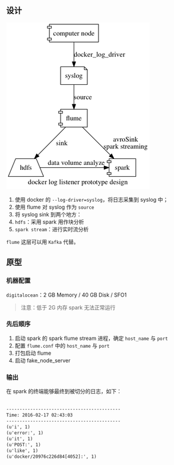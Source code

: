 
## 设计

![](prototype_arch_design.dot.png)

1. 使用 docker 的 `--log-driver=syslog`，将日志采集到 syslog 中；
1. 使用 flume 对 syslog 作为 `source`
1. 将 syslog sink 到两个地方：
  1. `hdfs`：采用 spark 用作块分析
  1. `spark stream`：进行实时流分析

`flume` 这层可以用 `Kafka` 代替。

## 原型

### 机器配置

`digitalocean`：2 GB Memory / 40 GB Disk / SFO1

> 注意：低于 2G 内存 spark 无法正常运行

### 先后顺序

1. 启动 spark 的 spark flume stream 进程，确定 `host_name` 与 `port`
1. 配置 `flume.conf` 中的  `host_name` 与 `port`
1. 打包启动 flume
1. 启动 fake_node_server

### 输出

在 spark 的终端能够最终到被切分的日志，如下：

```

-------------------------------------------
Time: 2016-02-17 02:43:03
-------------------------------------------
(u'i', 1)
(u'error:', 1)
(u'it', 1)
(u'POST:', 1)
(u'like', 1)
(u'docker/20976c226d84[4052]:', 1)

```
